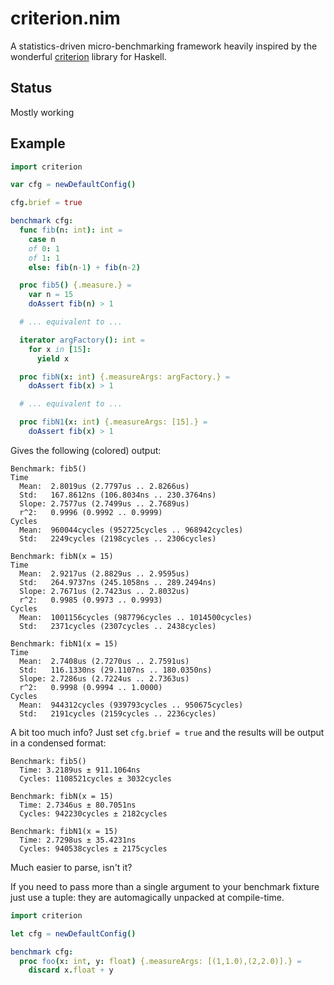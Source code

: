 # criterion.nim

A statistics-driven micro-benchmarking framework heavily inspired by the
wonderful [criterion](https://github.com/bos/criterion) library for Haskell.

## Status

Mostly working

## Example

```nim
import criterion

var cfg = newDefaultConfig()

cfg.brief = true

benchmark cfg:
  func fib(n: int): int =
    case n
    of 0: 1
    of 1: 1
    else: fib(n-1) + fib(n-2)

  proc fib5() {.measure.} =
    var n = 15
    doAssert fib(n) > 1

  # ... equivalent to ...

  iterator argFactory(): int =
    for x in [15]:
      yield x

  proc fibN(x: int) {.measureArgs: argFactory.} =
    doAssert fib(x) > 1

  # ... equivalent to ...

  proc fibN1(x: int) {.measureArgs: [15].} =
    doAssert fib(x) > 1
```

Gives the following (colored) output:

```
Benchmark: fib5()
Time
  Mean:  2.8019us (2.7797us .. 2.8266us)
  Std:   167.8612ns (106.8034ns .. 230.3764ns)
  Slope: 2.7577us (2.7499us .. 2.7689us)
  r^2:   0.9996 (0.9992 .. 0.9999)
Cycles
  Mean:  960044cycles (952725cycles .. 968942cycles)
  Std:   2249cycles (2198cycles .. 2306cycles)

Benchmark: fibN(x = 15)
Time
  Mean:  2.9217us (2.8829us .. 2.9595us)
  Std:   264.9737ns (245.1058ns .. 289.2494ns)
  Slope: 2.7671us (2.7423us .. 2.8032us)
  r^2:   0.9985 (0.9973 .. 0.9993)
Cycles
  Mean:  1001156cycles (987796cycles .. 1014500cycles)
  Std:   2371cycles (2307cycles .. 2438cycles)

Benchmark: fibN1(x = 15)
Time
  Mean:  2.7408us (2.7270us .. 2.7591us)
  Std:   116.1330ns (29.1107ns .. 180.0350ns)
  Slope: 2.7286us (2.7224us .. 2.7363us)
  r^2:   0.9998 (0.9994 .. 1.0000)
Cycles
  Mean:  944312cycles (939793cycles .. 950675cycles)
  Std:   2191cycles (2159cycles .. 2236cycles)
```

A bit too much info? Just set `cfg.brief = true` and the results will be output
in a condensed format:

```
Benchmark: fib5()
  Time: 3.2189us ± 911.1064ns
  Cycles: 1108521cycles ± 3032cycles

Benchmark: fibN(x = 15)
  Time: 2.7346us ± 80.7051ns
  Cycles: 942230cycles ± 2182cycles

Benchmark: fibN1(x = 15)
  Time: 2.7298us ± 35.4231ns
  Cycles: 940538cycles ± 2175cycles
```

Much easier to parse, isn't it?

If you need to pass more than a single argument to your benchmark fixture just
use a tuple: they are automagically unpacked at compile-time.

```nim
import criterion

let cfg = newDefaultConfig()

benchmark cfg:
  proc foo(x: int, y: float) {.measureArgs: [(1,1.0),(2,2.0)].} =
    discard x.float + y
```
